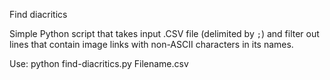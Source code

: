 Find diacritics

Simple Python script that takes input .CSV file (delimited by `;`) 
and filter out lines that contain image links with non-ASCII characters in its names.

Use:
python find-diacritics.py Filename.csv